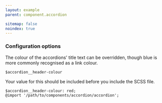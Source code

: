 ```yaml
---
layout: example
parent: component.accordion

sitemap: false
noindex: true
---
```


### Configuration options

The colour of the accordions' title text can be overridden, though blue is more commonly recognised as a link colour.

`$accordion__header-colour`

Your value for this should be included before you include the SCSS file.

    $accordion__header-colour: red;
    @import '/path/to/components/accordion/accordion';
